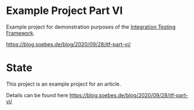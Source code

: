 <!---
 Licensed to the Apache Software Foundation (ASF) under one or more
 contributor license agreements.  See the NOTICE file distributed with
 this work for additional information regarding copyright ownership.
 The ASF licenses this file to You under the Apache License, Version 2.0
 (the "License"); you may not use this file except in compliance with
 the License.  You may obtain a copy of the License at

      http://www.apache.org/licenses/LICENSE-2.0

 Unless required by applicable law or agreed to in writing, software
 distributed under the License is distributed on an "AS IS" BASIS,
 WITHOUT WARRANTIES OR CONDITIONS OF ANY KIND, either express or implied.
 See the License for the specific language governing permissions and
 limitations under the License.
-->
# Example Project Part VI

Example project for demonstration purposes of the [Integration Testing Framework][itf].

https://blog.soebes.de/blog/2020/09/28/itf-part-vi/

# State
This project is an example project for an article.

Details can be found here https://blog.soebes.de/blog/2020/09/28/itf-part-vi/


[itf]: https://khmarbaise.github.io/maven-it-extension/
